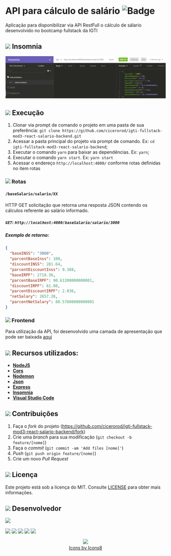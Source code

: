 # API para cálculo de salário ![Badge](https://img.shields.io/badge/Status-Conclu%C3%ADdo-green)

Aplicação para disponibilizar via API RestFull o cálculo de sálario desenvolvido no bootcamp fullstack da IGTI

## <img src="https://img.icons8.com/ios-filled/20/000000/browser-window.png"/> Insomnia

<p align="center">
  <img src="https://github.com/cicerorod/igti-fullstack-mod3-react-salario-backend/blob/master/img/tela.PNG">
</p>

<!--
## ![](https://img.icons8.com/ios-glyphs/20/000000/api.png)  API

`<link>` : <https://randomuser.me/api/?seed=javascript&results=100&nat=BR&noinfo> -->

## ![](https://img.icons8.com/metro/20/000000/run-command.png) Execução

1. Clonar via prompt de comando o projeto em uma pasta de sua preferência: `git clone https://github.com/cicerorod/igti-fullstack-mod3-react-salario-backend.git`
2. Acessar a pasta principal do projeto via prompt de comando. Ex: `cd igti-fullstack-mod3-react-salario-backend`;
3. Executar o comando `yarn` para baixar as dependências. Ex: `yarn`;
4. Executar o comando `yarn start`. Ex: `yarn start`
5. Acessar o endereço `http://localhost:4000/` conforme rotas definidas no item rotas

### ![](https://img.icons8.com/metro/20/000000/run-command.png) Rotas

#### `/baseSalario/salario/XX`

HTTP GET solicitação que retorna uma resposta JSON contendo os cálculos referente ao salário informado.

##### `GET`: `http://localhost:4000/baseSalario/salario/3000`

##### Exemplo de retorno:

```json
{
  "baseINSS": "3000",
  "parcentBaseInss": 100,
  "discountINSS": 281.64,
  "parcentDiscountInss": 9.388,
  "baseIRPF": 2718.36,
  "parcentBaseIRPF": 90.61200000000001,
  "discountIRPF": 61.08,
  "parcentDiscountIRPF": 2.036,
  "netSalary": 2657.28,
  "parcentNetSalary": 88.57600000000001
}
```

### ![](https://img.icons8.com/wired/20/000000/react.png) Frontend

Para utilização da API, foi desenvolvido uma camada de apresentação que pode ser baixada [aqui][frontend]

<!-- :hammer:-->

## ![](https://img.icons8.com/ios-filled/20/000000/hammer.png) Recursos utilizados:

- **[NodeJS](https://nodejs.org/en/)**
- **[Cors](https://www.npmjs.com/package/cors)**
- **[Nodemon](https://www.npmjs.com/package/nodemon)**
- **[Json](https://www.w3schools.com/js/js_json_intro.asp)**
- **[Express](http://expressjs.com/)**
- **[Insomnia](https://insomnia.rest/download/)**
- **[Visual Studio Code](https://code.visualstudio.com/?WT.mc_id=hackingcarreira_wmc-github-gllemos)**

## ![](https://img.icons8.com/ios-glyphs/20/000000/pull-request.png) Contribuições

1. Faça o _fork_ do projeto (<https://github.com/cicerorod/igti-fullstack-mod3-react-salario-backend/fork>)
2. Crie uma _branch_ para sua modificação (`git checkout -b feature/[nome]`)
3. Faça o _commit_ (`git commit -am 'Add files [nome]'`)
4. _Push_ (`git push origin feature/[nome]`)
5. Crie um novo _Pull Request_

## ![](https://img.icons8.com/windows/20/000000/regular-document.png) Licença

Este projeto está sob a licença do MIT. Consulte [LICENSE](https://github.com/cicerorod/igti-fullstack-mod3-react-salario-backend/blob/master/LICENSE) para obter mais informações.

## ![](https://img.icons8.com/ios-glyphs/22/000000/code-file.png) Desenvolvedor

<img src="https://avatars.githubusercontent.com/cicerorod" width=115>

[![](https://img.icons8.com/fluent/30/000000/github.png)](https://github.com/cicerorod)
[![](https://img.icons8.com/metro/25/000000/linkedin.png)](https://www.linkedin.com/in/c%C3%ADcero-rodrigues-89623784/)
[![](https://img.icons8.com/metro/25/000000/facebook.png)](https://www.facebook.com/cicero.rodrigues.90834)
[![](https://img.icons8.com/material-rounded/29/000000/instagram-new.png)](https://www.instagram.com/cicero_rod/)
[![](https://img.icons8.com/metro/26/000000/email.png)](mailto:cicerorod@gmail.com)

<p align="center">
  <img src="https://img.icons8.com/wired/32/000000/icons8-new-logo.png" >
  </br>
  <a href="https://icons8.com/icon/">Icons by Icons8</a>
  
</p>

[frontend]: https://github.com/cicerorod/igti-fullstack-mod3-react-salario-frontend
